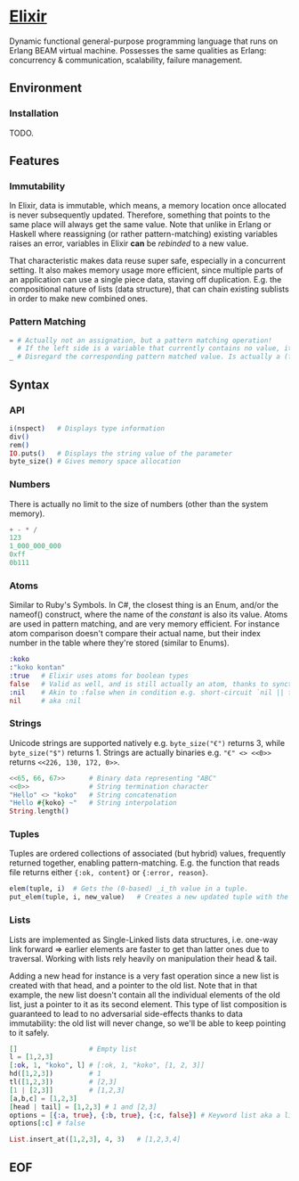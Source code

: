# [Elixir](https://en.wikipedia.org/wiki/Elixir_(programming_language))

Dynamic functional general-purpose programming language that runs on Erlang BEAM virtual machine.
Possesses the same qualities as Erlang: concurrency & communication, scalability, failure management.

## Environment

### Installation

TODO.

## Features

### Immutability

In Elixir, data is immutable, which means, a memory location once allocated is never subsequently updated.
Therefore, something that points to the same place will always get the same value.
Note that unlike in Erlang or Haskell where reassigning (or rather pattern-matching) existing variables raises an error, variables in Elixir **can** be _rebinded_ to a new value.

That characteristic makes data reuse super safe, especially in a concurrent setting.
It also makes memory usage more efficient, since multiple parts of an application can use a single piece data, staving off duplication.
E.g. the compositional nature of lists (data structure), that can chain existing sublists in order to make new combined ones.

### Pattern Matching

```Elixir
= # Actually not an assignation, but a pattern matching operation!
  # If the left side is a variable that currently contains no value, it will indeed get assigned.
_ # Disregard the corresponding pattern matched value. Is actually a (forever unbound) variable.
```

## Syntax

### API

```Elixir
i(nspect)   # Displays type information
div()
rem()
IO.puts()   # Displays the string value of the parameter
byte_size() # Gives memory space allocation
```

### Numbers

There is actually no limit to the size of numbers (other than the system memory).

```Elixir
+ - * /
123
1_000_000_000
0xff
0b111
```

### Atoms

Similar to Ruby's Symbols.
In C#, the closest thing is an Enum, and/or the nameof() construct, where the name of the _constant_ is also its value.
Atoms are used in pattern matching, and are very memory efficient.
For instance atom comparison doesn't compare their actual name, but their index number in the table where they're stored (similar to Enums).

```Elixir
:koko
:"koko kontan"
:true   # Elixir uses atoms for boolean types
false   # Valid as well, and is still actually an atom, thanks to synctactic sugar
:nil    # Akin to :false when in condition e.g. short-circuit `nil || false || expression` returns `expression`
nil     # aka :nil
```

### Strings

Unicode strings are supported natively e.g. `byte_size("€")` returns 3, while `byte_size("$")` returns 1.
Strings are actually binaries e.g. `"€" <> <<0>>` returns `<<226, 130, 172, 0>>`.

```Elixir
<<65, 66, 67>>      # Binary data representing "ABC"
<<0>>               # String termination character
"Hello" <> "koko"   # String concatenation
"Hello #{koko} ~"   # String interpolation
String.length()
```

### Tuples

Tuples are ordered collections of associated (but hybrid) values, frequently returned together, enabling pattern-matching.
E.g. the function that reads file returns either `{:ok, content}` or `{:error, reason}`.

```Elixir
elem(tuple, i)  # Gets the (0-based) _i_th value in a tuple.
put_elem(tuple, i, new_value)   # Creates a new updated tuple with the _i_th value replaced. The original tuple is left untouched.
```

### Lists

Lists are implemented as Single-Linked lists data structures, i.e. one-way link forward => earlier elements are faster to get than latter ones due to traversal.
Working with lists rely heavily on manipulation their head & tail.

Adding a new head for instance is a very fast operation since a new list is created with that head, and a pointer to the old list.
Note that in that example, the new list doesn't contain all the individual elements of the old list, just a pointer to it as its second element.
This type of list composition is guaranteed to lead to no adversarial side-effects thanks to data immutability: the old list will never change, so we'll be able to keep pointing to it safely.

```Elixir
[]                  # Empty list
l = [1,2,3]
[:ok, 1, "koko", l] # [:ok, 1, "koko", [1, 2, 3]]
hd([1,2,3])         # 1
tl([1,2,3])         # [2,3]
[1 | [2,3]]         # [1,2,3]
[a,b,c] = [1,2,3]
[head | tail] = [1,2,3] # 1 and [2,3]
options = [{:a, true}, {:b, true}, {:c, false}] # Keyword list aka a list of (atomkey/value) tuples.
options[:c] # false

List.insert_at([1,2,3], 4, 3)   # [1,2,3,4]
```

## EOF
